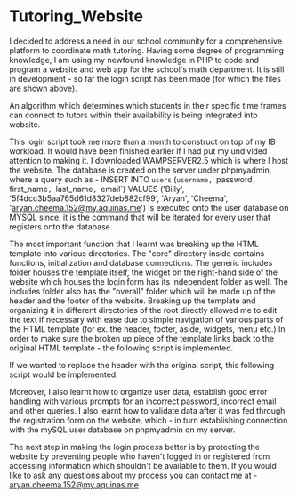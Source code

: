 # Tutoring_Website
I decided to address a need in our school community for a comprehensive platform to coordinate math tutoring. Having some degree of programming knowledge, I am using my newfound knowledge in PHP to code and program a website and web app for the school's math department. It is still in development - so far the login script has been made (for which the files are shown above).

An algorithm which determines which students in their specific time frames can connect to tutors within their availability is being integrated into website.

This login script took me more than a month to construct on top of my IB workload. It would have been finished earlier if I had put my undivided attention to making it. I downloaded WAMPSERVER2.5 which is where I host the website. The database is created on the server under phpmyadmin, where a query such as - INSERT INTO `users` (`username, `password`, `first_name`, `last_name`, `email`) VALUES ('Billy', '5f4dcc3b5aa765d61d8327deb882cf99', 'Aryan', 'Cheema', 'aryan.cheema.152@my.aquinas.me') is executed onto the user database on MYSQL since, it is the command that will be iterated for every user that registers onto the database. 

The most important function that I learnt was breaking up the HTML template into various directories. The "core" directory inside contains functions, initialization and database connections. The generic includes folder houses the template itself, the widget on the right-hand side of the website which houses the login form has its independent folder as well. The includes folder also has the "overall" folder which will be made up of the header and the footer of the website. Breaking up the template and organizing it in different directories of the root directly allowed me to edit the text if necessary with ease due to simple navigation of various parts of the HTML template (for ex. the header, footer, aside, widgets, menu etc.) In order to make sure the broken up piece of the template links back to the original HTML template - the following script is implemented. 

If we wanted to replace the header with the original script, this following script would be implemented:

<? php
include 'includes/head.php';
?>

Moreover, I also learnt how to organize user data, establish good error handling with various prompts for an incorrect password, incorrect email and other queries. I also learnt how to validate data after it was fed through the registration form on the website, which - in turn establishing connection with the mySQL user database on phpmyadmin on my server. 

The next step in making the login process better is by protecting the website by preventing people who haven't logged in or registered from accessing information which shouldn't be available to them. If you would like to ask any questions about my process you can contact me at - aryan.cheema.152@my.aquinas.me
